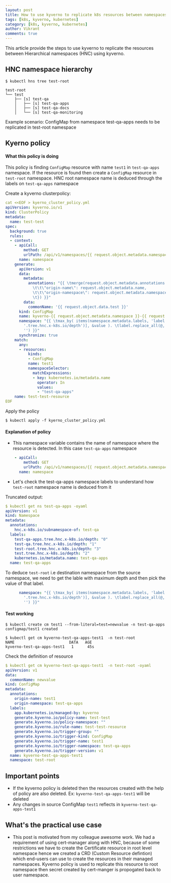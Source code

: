 ```yaml
---
layout: post
title: How to use kyverno to replicate k8s resources between namespaces
tags: [k8s, kyverno, kubernetes]
category: [k8s, kyverno, kubernetes]
author: Vikrant
comments: true
---
```


This article provide the steps to use kyverno to replicate the resources between Hierarchical namespaces (HNC) using kyverno.

## HNC namespace hierarchy

~~~
$ kubectl hns tree test-root

test-root
└── test
    ├── [s] test-qa
    │   ├── [s] test-qa-apps
    │   ├── [s] test-qa-docs
    │   └── [s] test-qa-monitoring
~~~

Example scenario: ConfigMap from namespace test-qa-apps needs to be replicated in test-root namespace

## Kyerno policy

#### What this policy is doing

This policy is finding `ConfigMap` resource with name `test1` in `test-qa-apps` namespace.
If the resource is found then create a `ConfigMap` resource in `test-root` namespace. HNC root namespace name is deduced through the labels on `test-qa-apps` namespace

Create a kyverno clusterpolicy:

~~~yaml
cat <<EOF > kyerno_cluster_policy.yml
apiVersion: kyverno.io/v1
kind: ClusterPolicy
metadata:
  name: test-test
spec:
  background: true
  rules:
  - context:
    - apiCall:
        method: GET
        urlPath: /api/v1/namespaces/{{ request.object.metadata.namespace }}
      name: namespace
    generate:
      apiVersion: v1
      data:
        metadata:
          annotations: "{{ \tmerge(request.object.metadata.annotations || `{}`, {
            \t\t\"origin-name\": request.object.metadata.name,
            \t\t\"origin-namespace\": request.object.metadata.namespace
            \t}) }}"
        data:
          commonName: '{{ request.object.data.test }}'
      kind: ConfigMap
      name: kyverno-{{ request.object.metadata.namespace }}-{{ request.object.metadata.name }}
      namespace: "{{ \tmax_by( items(namespace.metadata.labels, 'label', 'value')[?label.ends_with(@,
        '.tree.hnc.x-k8s.io/depth')], &value ). \tlabel.replace_all(@, '.tree.hnc.x-k8s.io/depth',
        '') }}"
      synchronize: true
    match:
      any:
      - resources:
          kinds:
          - ConfigMap
          name: test1
          namespaceSelector:
            matchExpressions:
            - key: kubernetes.io/metadata.name
              operator: In
              values:
              - "test-qa-apps"
    name: test-test-resource
EOF
~~~

Apply the policy

~~~
$ kubectl apply -f kyerno_cluster_policy.yml
~~~

#### Explanation of policy

-  This namespace variable contains the name of namespace where the resource is detected. In this case `test-qa-apps` namespace

~~~yaml
    - apiCall:
        method: GET
        urlPath: /api/v1/namespaces/{{ request.object.metadata.namespace }}
      name: namespace
~~~

- Let's check the test-qa-apps namespace labels to understand how `test-root` namespace name is deduced from it

Truncated output:
~~~yaml
$ kubectl get ns test-qa-apps -oyaml
apiVersion: v1
kind: Namespace
metadata:
  annotations:
    hnc.x-k8s.io/subnamespace-of: test-qa
  labels:
    test-qa-apps.tree.hnc.x-k8s.io/depth: "0"
    test-qa.tree.hnc.x-k8s.io/depth: "1"
    test-root.tree.hnc.x-k8s.io/depth: "3"
    test.tree.hnc.x-k8s.io/depth: "2"
    kubernetes.io/metadata.name: test-qa-apps
  name: test-qa-apps
~~~

To deduce `test-root` i.e destination namespace from the source namespace, we need to get the lable with maximum depth and then pick the value of that label.

~~~yaml
      namespace: "{{ \tmax_by( items(namespace.metadata.labels, 'label', 'value')[?label.ends_with(@,
        '.tree.hnc.x-k8s.io/depth')], &value ). \tlabel.replace_all(@, '.tree.hnc.x-k8s.io/depth',
        '') }}"
~~~


#### Test working

~~~
$ kubectl create cm test1 --from-literal=test=newvalue -n test-qa-apps
configmap/test1 created

$ kubectl get cm kyverno-test-qa-apps-test1  -n test-root
NAME                        DATA   AGE
kyverno-test-qa-apps-test1   1      45s
~~~

Check the definition of resource

~~~yaml
$ kubectl get cm kyverno-test-qa-apps-test1  -n test-root -oyaml
apiVersion: v1
data:
  commonName: newvalue
kind: ConfigMap
metadata:
  annotations:
    origin-name: test1
    origin-namespace: test-qa-apps
  labels:
    app.kubernetes.io/managed-by: kyverno
    generate.kyverno.io/policy-name: test-test
    generate.kyverno.io/policy-namespace: ""
    generate.kyverno.io/rule-name: test-test-resource
    generate.kyverno.io/trigger-group: ""
    generate.kyverno.io/trigger-kind: ConfigMap
    generate.kyverno.io/trigger-name: test1
    generate.kyverno.io/trigger-namespace: test-qa-apps
    generate.kyverno.io/trigger-version: v1
  name: kyverno-test-qa-apps-test1
  namespace: test-root
~~~

## Important points

- If the kyverno policy is deleted then the resources created with the help of policy are also deleted. Ex: `kyverno-test-qa-apps-test1` will be deleted
- Any changes in source ConfigMap `test1` reflects in `kyverno-test-qa-apps-test1`

## What's the practical use case

- This post is motivated from my colleague awesome work. We had a requirement of using cert-manager along with HNC, because of some restrictions we have to create the Certificate resource in root level 
namespace hence we created a CRD (Custom Resource defintion) which end-users can use to create the resources in their managed namespaces. Kyverno policy is used to replicate this resource to root namespace 
then secret created by cert-manger is propogated back to user namespace.
